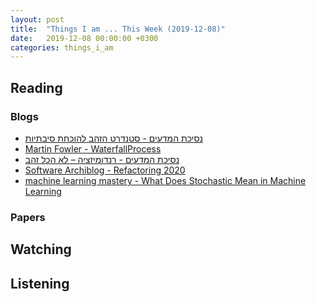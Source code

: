 ```yaml
---
layout: post
title:  "Things I am ... This Week (2019-12-08)"
date:   2019-12-08 00:00:00 +0300
categories: things_i_am
---
```


<!-- # Things I am ... This Week   -->

## Reading  

### Blogs

- [נסיכת המדעים - סטנדרט הזהב להוכחת סיבתיות][sp1]
- [Martin Fowler - WaterfallProcess][mf1]
- [נסיכת המדעים - רנדומיזציה – לא הכל זהב][sp2]
- [Software Archiblog - Refactoring 2020][sa1]
- [machine learning mastery - What Does Stochastic Mean in Machine Learning][mlm1]

### Papers

## Watching  


## Listening  

[sp1]:http://www.sci-princess.info/archives/3526
[mf1]:https://martinfowler.com/bliki/WaterfallProcess.html
[sp2]:http://www.sci-princess.info/archives/3546
[sa1]:http://www.softwarearchiblog.com/2019/11/refactoring-2020.html
[mlm1]:https://machinelearningmastery.com/stochastic-in-machine-learning/
